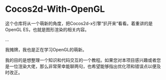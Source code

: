 # Cocos2d-With-OpenGL

这个仓库将从一个萌新的角度，把Cocos2d-x引擎“扒开来“看看。着重讲的是OpenGL ES，也就是图形渲染的相关内容。

...


我摊牌，我也是正在学习OpenGL的萌新。

我的目的是想整理一个知识和代码交互的一个教程。如果您对本项目感兴趣或者您是一位渲染大佬，那么非常荣幸能聊两句，也希望能够指出优化项和错误点以便及时改正。
